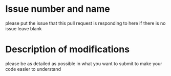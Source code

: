 # Issue number and name
please put the issue that this pull request is responding to here
if there is no issue leave blank

# Description of modifications
please be as detailed as possible in what you want to submit to make your code easier to understand
